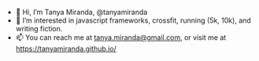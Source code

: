 - 👋 Hi, I’m Tanya Miranda, @tanyamiranda
- 👀 I’m interested in javascript frameworks, crossfit, running (5k, 10k), and writing fiction.
- 📫 You can reach me at tanya.miranda@gmail.com, or visit me at https://tanyamiranda.github.io/

<!---
tanyamiranda/tanyamiranda is a ✨ special ✨ repository because its `README.md` (this file) appears on your GitHub profile.
You can click the Preview link to take a look at your changes.
--->
